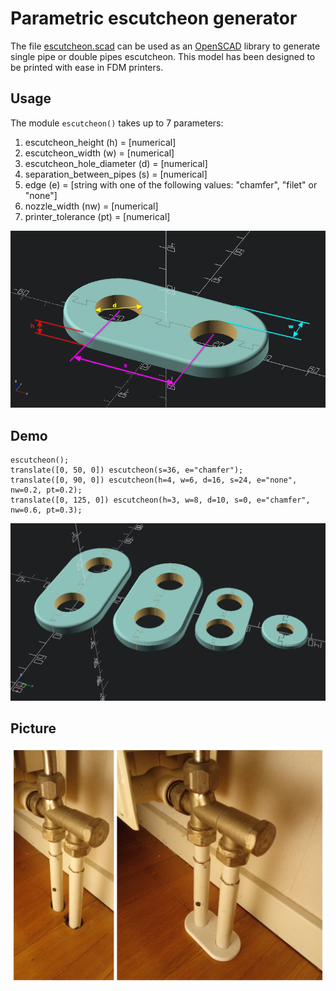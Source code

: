 # Parametric escutcheon generator

The file [escutcheon.scad](escutcheon.scad) can be used as an [OpenSCAD](http://www.openscad.org/) library to generate single pipe or double pipes escutcheon. This model has been designed to be printed with ease in FDM printers. 

## Usage

The module `escutcheon()` takes up to 7 parameters:

1. escutcheon_height (h) = [numerical]
2. escutcheon_width (w) = [numerical]
3. escutcheon_hole_diameter (d) = [numerical]
4. separation_between_pipes (s) = [numerical]
5. edge (e) = [string with one of the following values: "chamfer", "filet" or "none"]
6. nozzle_width (nw) = [numerical]
7. printer_tolerance (pt) = [numerical]

![Parametric escutcheon usage](images/escutcheon_usage.png)

## Demo

```scad
escutcheon();
translate([0, 50, 0]) escutcheon(s=36, e="chamfer");
translate([0, 90, 0]) escutcheon(h=4, w=6, d=16, s=24, e="none", nw=0.2, pt=0.2);
translate([0, 125, 0]) escutcheon(h=3, w=8, d=10, s=0, e="chamfer", nw=0.6, pt=0.3);
```

![Parametric escutcheon generator demo](images/escutcheon_demo.png)

## Picture

![Double pipes escutcheon](images/escutcheon_photo_double_pipes_escutcheon.png)
